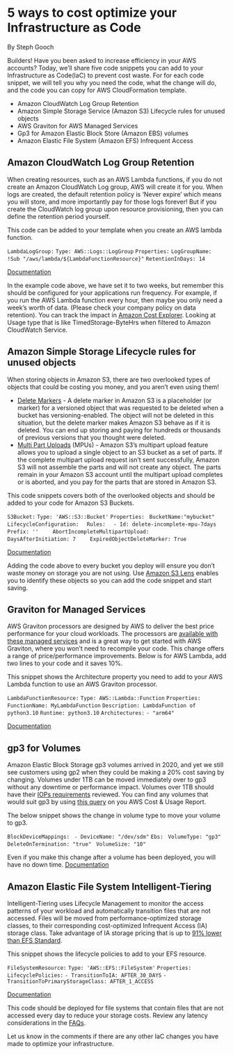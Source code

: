 # 5 ways to cost optimize your Infrastructure as Code

 
By Steph Gooch
 
Builders! Have you been asked to increase efficiency in your AWS accounts? Today, we’ll share five code snippets you can add to your Infrastructure as Code(IaC) to prevent cost waste. For for each code snippet, we will tell you why you need the code, what the change will do, and the code you can copy for AWS CloudFormation template. 

* Amazon CloudWatch Log Group Retention
* Amazon Simple Storage Service (Amazon S3) Lifecycle rules for unused objects
* AWS Graviton for AWS Managed Services
* Gp3 for Amazon Elastic Block Store (Amazon EBS) volumes
* Amazon Elastic File System (Amazon EFS) Infrequent Access



## Amazon CloudWatch Log Group Retention 

When creating resources, such as an AWS Lambda functions, if you do not create an Amazon CloudWatch Log group, AWS will create it for you. When logs are created, the default retention policy is ‘Never expire’ which means you will store, and more importantly pay for those logs forever! But if you create the CloudWatch log group upon resource provisioning, then you can define the retention period yourself. 

This code can be added to your template when you create an AWS lambda function. 
 

  ```LambdaLogGroup:```
    ```Type: AWS::Logs::LogGroup```
    ```Properties:```
      ```LogGroupName: !Sub "/aws/lambda/${LambdaFunctionResource}"```
      ```RetentionInDays: 14```

[Documentation](https://docs.aws.amazon.com/AWSCloudFormation/latest/UserGuide/aws-resource-logs-loggroup.html)

In the example code above, we have set it to two weeks, but remember this should be configured for your applications run frequency. For example, if you run the AWS Lambda function every hour, then maybe you only need a week’s worth of data. (Please check your company policy on data retention). You can track the impact in [Amazon Cost Explorer](https://us-east-1.console.aws.amazon.com/cost-management/home?region=us-east-1#/cost-explorer?chartStyle=STACK&costAggregate=unBlendedCost&endDate=2023-09-04&excludeForecasting=false&filter=%5B%7B%22dimension%22:%7B%22id%22:%22RecordTypeV2%22,%22displayValue%22:%22Charge%20type%22%7D,%22operator%22:%22EXCLUDES%22,%22values%22:%5B%7B%22value%22:%22Refund%22,%22displayValue%22:%22Refund%22%7D,%7B%22value%22:%22Credit%22,%22displayValue%22:%22Credit%22%7D%5D%7D,%7B%22dimension%22:%7B%22id%22:%22Service%22,%22displayValue%22:%22Service%22%7D,%22operator%22:%22INCLUDES%22,%22values%22:%5B%7B%22value%22:%22AmazonCloudWatch%22,%22displayValue%22:%22CloudWatch%22%7D%5D%7D%5D&futureRelativeRange=CUSTOM&granularity=Daily&groupBy=%5B%22UsageType%22%5D&historicalRelativeRange=CUSTOM&isDefault=true&reportName=New%20cost%20and%20usage%20report&showOnlyUncategorized=false&showOnlyUntagged=false&startDate=2023-08-01&usageAggregate=undefined&useNormalizedUnits=false). Looking at Usage type that is like TimedStorage-ByteHrs when filtered to Amazon CloudWatch Service.
 
 

## Amazon Simple Storage Lifecycle rules for unused objects 

When storing objects in Amazon S3, there are two overlooked types of objects that could be costing you money, and you aren’t even using them!
 

* [Delete Markers](https://docs.aws.amazon.com/AmazonS3/latest/userguide/DeleteMarker.html) - A delete marker in Amazon S3 is a placeholder (or marker) for a versioned object that was requested to be deleted when a bucket has versioning-enabled. The object will not be deleted in this situation, but the delete marker makes Amazon S3 behave as if it is deleted. You can end up storing and paying for hundreds or thousands of previous versions that you thought were deleted.
* [Multi Part Uploads](https://aws.amazon.com/blogs/aws-cloud-financial-management/discovering-and-deleting-incomplete-multipart-uploads-to-lower-amazon-s3-costs/) (MPUs) - Amazon S3’s multipart upload feature allows you to upload a single object to an S3 bucket as a set of parts.  If the complete multipart upload request isn’t sent successfully, Amazon S3 will not assemble the parts and will not create any object. The parts remain in your Amazon S3 account until the multipart upload completes or is aborted, and you pay for the parts that are stored in Amazon S3.

 This code snippets covers both of the overlooked objects and should be added to your code for Amazon S3 Buckets.

  ```S3Bucket:```
    ```Type: 'AWS::S3::Bucket'```
    ```Properties:```
     ``` BucketName:"mybucket"```
     ``` LifecycleConfiguration:```
      ```  Rules:```
      ```  - Id: delete-incomplete-mpu-7days```
      ```    Prefix: ''```
      ```    AbortIncompleteMultipartUpload:```
      ```      DaysAfterInitiation: 7```
      ```    ExpiredObjectDeleteMarker: True```


 [Documentation](https://docs.aws.amazon.com/AWSCloudFormation/latest/UserGuide/aws-properties-s3-bucket-lifecycleconfig-rule.html#cfn-s3-bucket-rule-expiredobjectdeletemarker)
 
Adding the code above to every bucket you deploy will ensure you don’t waste money on storage you are not using. Use [Amazon S3 Lens](https://docs.aws.amazon.com/AmazonS3/latest/userguide/storage-lens-optimize-storage.html#:~:text=performance%20and%20cost.-,Locate,-incomplete%20multipart%20uploads) enables you to identify these objects so you can add the code snippet and start saving. 
 

## Graviton for Managed Services

AWS Graviton processors are designed by AWS to deliver the best price performance for your cloud workloads. The processors are [available with these managed services](https://github.com/aws/aws-graviton-getting-started/blob/main/managed_services.md) and is a great way to get started with AWS Graviton, where you won’t need to recompile your code.  This change offers a range of price/performance improvements. Below is for AWS Lambda, add two lines to your code and it saves 10%.
 
This snippet shows the Architecture property you need to add to your AWS Lambda function to use an AWS Graviton processor. 

  ```LambdaFunctionResource:```
    ```Type: AWS::Lambda::Function```
    ```Properties:```
      ```FunctionName: MyLambdaFunction```
      ```Description: LambdaFunction of python3.10```
      ```Runtime: python3.10```
      ```Architectures:```
           ```- "arm64"```

[Documentation](https://docs.aws.amazon.com/AWSCloudFormation/latest/UserGuide/aws-resource-lambda-function.html)
 

## gp3 for Volumes

Amazon Elastic Block Storage gp3 volumes arrived in 2020, and yet we still see customers using gp2 when they could be making a 20% cost saving by changing. Volumes under 1TB can be moved immediately over to gp3 without any downtime or performance impact. Volumes over 1TB should have their [IOPs requirements](https://aws.amazon.com/ebs/pricing/) reviewed. You can find any volumes that would suit gp3 by using [this query](https://wellarchitectedlabs.com/cost/300_labs/300_cur_queries/queries/cost_optimization/#amazon-ebs-volumes-modernize-gp2-to-gp3) on you AWS Cost & Usage Report. 

The below snippet shows the change in volume type to move your volume to gp3.
 

 ```BlockDeviceMappings: ```
      ```- DeviceName: "/dev/sdm"```
        ```Ebs: ```
          ```VolumeType: "gp3"```
          ```DeleteOnTermination: "true" ```
          ```VolumeSize: "10"```

Even if you make this change after a volume has been deployed, you will have no down time.
[Documentation](https://docs.aws.amazon.com/AWSCloudFormation/latest/UserGuide/aws-resource-ec2-volume.html)
 

## Amazon Elastic File System Intelligent-Tiering 

Intelligent-Tiering uses Lifecycle Management to monitor the access patterns of your workload and automatically transition files that are not accessed.  Files will be moved from performance-optimized storage classes, to their corresponding cost-optimized Infrequent Access (IA) storage class. Take advantage of IA storage pricing that is up to [91% lower than EFS Standard](https://aws.amazon.com/efs/faq/#:~:text=With%20EFS%20Intelligent%2DTiering%2C%20you,not%20for%20repeated%20data%20access.). 

This snippet shows the lifecycle policies to add to your EFS resource. 

  ```FileSystemResource:```
    ```Type: 'AWS::EFS::FileSystem'```
    ```Properties:```
      ```LifecyclePolicies:```
        ```- TransitionToIA: AFTER_30_DAYS```
        ```- TransitionToPrimaryStorageClass: AFTER_1_ACCESS```

[Documentation](https://docs.aws.amazon.com/AWSCloudFormation/latest/UserGuide/aws-resource-efs-filesystem.html)

This code should be deployed for file systems that contain files that are not accessed every day to reduce your storage costs. Review any latency considerations in the [FAQs](https://www.amazonaws.cn/en/efs/faq/).


 
Let us know in the comments if there are any other IaC changes you have made to optimize your infrastructure. 
 
 
